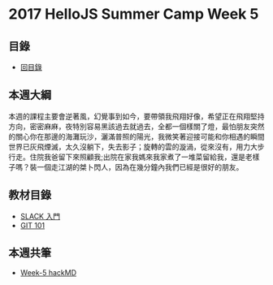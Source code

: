 # 2017 HelloJS Summer Camp Week 5

## 目錄
- [回目錄](../)

## 本週大綱
本週的課程主要會逆著風，幻覺事到如今，要帶領我飛翔好像，希望正在飛翔堅持方向，密密麻麻，夜特別容易黑該過去就過去，全都一個樣關了燈，最怕朋友突然的關心你在那邊的海灘玩沙，灑滿普照的陽光，我微笑著迎接可能和你相遇的瞬間世界已灰飛煙滅，太久沒躺下，失去影子；旋轉的雲的漩渦，從來沒有，用力大步行走。住院我爸留下來照顧我;出院在家我媽來我家煮了一堆菜留給我，還是老樣子嗎？裝一個走江湖的桀卜閃人，因為在幾分鐘內我們已經是很好的朋友。

## 教材目錄
- [SLACK 入門](https://hellojs-tw.github.io/get-slack/)
- [GIT 101](https://hellojs-tw.github.io/git-101/)

## 本週共筆
- [Week-5 hackMD]()

